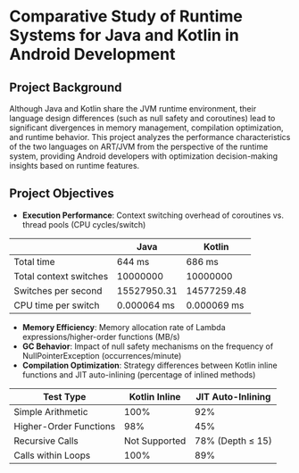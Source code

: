 # Comparative Study of Runtime Systems for Java and Kotlin in Android Development
## Project Background
Although Java and Kotlin share the JVM runtime environment, their language design differences (such as null safety and coroutines) lead to significant divergences in memory management, compilation optimization, and runtime behavior. This project analyzes the performance characteristics of the two languages on ART/JVM from the perspective of the runtime system, providing Android developers with optimization decision-making insights based on runtime features.

## Project Objectives
- **Execution Performance**: Context switching overhead of coroutines vs. thread pools (CPU cycles/switch)

| | Java | Kotlin | 
| --- | --- | --- |
| Total time | 644 ms | 686 ms |
| Total context switches | 10000000 | 10000000 |
| Switches per second | 15527950.31 | 14577259.48 |
| CPU time per switch | 0.000064 ms | 0.000069 ms |
- **Memory Efficiency**: Memory allocation rate of Lambda expressions/higher-order functions (MB/s)
- **GC Behavior**: Impact of null safety mechanisms on the frequency of NullPointerException (occurrences/minute)
- **Compilation Optimization**: Strategy differences between Kotlin inline functions and JIT auto-inlining (percentage of inlined methods)

| Test Type          | Kotlin Inline | JIT Auto-Inlining |
|--------------------|---------------|-------------------|
| Simple Arithmetic  | 100%          | 92%              |
| Higher-Order Functions | 98%       | 45%              |
| Recursive Calls    | Not Supported | 78% (Depth ≤ 15) |
| Calls within Loops | 100%          | 89%              |

